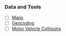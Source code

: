 
### Data and Tools
- [ ] [Maps](https://leafletjs.com/)
- [ ] [Geocoding](https://smeijer.github.io/leaflet-geosearch/)
- [ ] [Motor Vehicle Collisions](https://data.cityofnewyork.us/Public-Safety/Motor-Vehicle-Collisions-Crashes/h9gi-nx95/about_data)